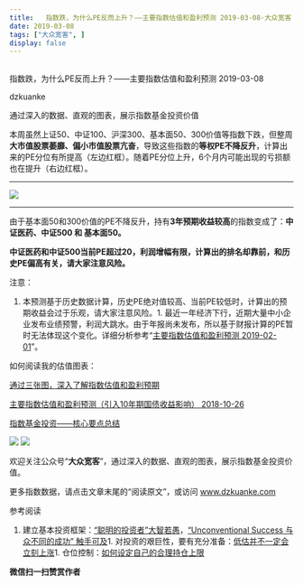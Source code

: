 ```yaml
---
title:   指数跌，为什么PE反而上升？——主要指数估值和盈利预测 2019-03-08-大众宽客
date: 2019-03-08
tags: ["大众宽客", ]
display: false
---
```



## 



指数跌，为什么PE反而上升？——主要指数估值和盈利预测 2019-03-08




dzkuanke




通过深入的数据、直观的图表，展示指数基金投资价值


本周虽然上证50、中证100、沪深300、基本面50、300价值等指数下跌，但整周**大市值股票萎靡、偏小市值股票亢奋**，导致这些指数的**等权PE不降反升**，计算出来的PE分位有所提高（左边红框）。随着PE分位上升，6个月内可能出现的亏损额也在提升（右边红框）。



****

<img class="" data-copyright="0" data-ratio="0.49722222222222223" data-s="300,640" src="https://mmbiz.qpic.cn/mmbiz_png/PKw3FQPmhIhic2GiaLqckqquiaibZ7da9fIxwjnTIpG0K12Wvt9JPwZ0yRjrtqKiaPY168OMk2Del1vO7znSiaDjMOvg/640?wx_fmt=png" data-type="png" data-w="720" style=""/>

****

由于基本面50和300价值的PE不降反升，持有**3年预期收益较高**的指数变成了：**中证医药、中证500 和&nbsp;基本面50。**

**<strong style="orphans: 2;white-space: normal;widows: 2;">**</strong>

**中证医药和中证500当前PE超过20，利润增幅有限，计算出的排名却靠前，和历史PE偏高有关，请大家注意风险。**



注意：
1. 本预测基于历史数据计算，历史PE绝对值较高、当前PE较低时，计算出的预期收益会过于乐观，请大家注意风险。1. 最近一年经济下行，近期大量中小企业发布业绩预警，利润大跳水。由于年报尚未发布，所以基于财报计算的PE暂时无法体现这个变化。详细分析参考“[主要指数估值和盈利预测 2019-02-01](http://mp.weixin.qq.com/s?__biz=MzAwMTc1MDcwNw==&amp;mid=2648273876&amp;idx=1&amp;sn=99f86c18236c40be1d2168434286a6ae&amp;chksm=82f93008b58eb91e7bc36bb4dc2a4bfea6637e36db67eff3bca0e9ad484a8e592e469dc57798&amp;scene=21#wechat_redirect)”。


如何阅读我的估值图表：

[通过三张图，深入了解指数估值和盈利预期](http://mp.weixin.qq.com/s?__biz=MzAwMTc1MDcwNw==&amp;mid=2648272932&amp;idx=1&amp;sn=3c59f8e37a725396d20f150d499bfed9&amp;chksm=82f933f8b58ebaeed34a6e2998fcda433b5bd0b3dedf2b2601b0665859f2cdb8f757c90cea3c&amp;scene=21#wechat_redirect)

[主要指数估值和盈利预测（引入10年期国债收益影响） 2018-10-26](http://mp.weixin.qq.com/s?__biz=MzAwMTc1MDcwNw==&amp;mid=2648273338&amp;idx=1&amp;sn=87de10e1239c2c6d16d06d0cc288700c&amp;chksm=82f93266b58ebb701978167549d74dcb6bcc57a08a78fb8a6905a9509a0d1875a94de4d066cc&amp;scene=21#wechat_redirect)

[指数基金投资——核心要点总结](http://mp.weixin.qq.com/s?__biz=MzAwMTc1MDcwNw==&amp;mid=2648273120&amp;idx=1&amp;sn=4966cf6e399ae890908ad8d5aea65b82&amp;chksm=82f9333cb58eba2af347d359dd9514583fab1c419362b17cd01ed8f2e5ad8375ecb0ef4eab33&amp;scene=21#wechat_redirect)

<img class="" data-copyright="0" data-ratio="1.125" data-s="300,640" src="https://mmbiz.qpic.cn/mmbiz_png/PKw3FQPmhIhic2GiaLqckqquiaibZ7da9fIxgKuAFQEjLSNPuTc8Uib2B2HpAMtLaFicbFlVhR88JAIMkq5v2pwIsWdQ/640?wx_fmt=png" data-type="png" data-w="960" style=""/>

<img class="" data-copyright="0" data-ratio="1.393194706994329" data-s="300,640" src="https://mmbiz.qpic.cn/mmbiz_png/PKw3FQPmhIhic2GiaLqckqquiaibZ7da9fIxc74W2xzCyK1icFzZyQEdZYsyYSo3NTKAVicEOZjJ3wkLrlktp9iaV4xfQ/640?wx_fmt=png" data-type="png" data-w="1058" style=""/>

欢迎关注公众号<h-char unicode="201c" class="">“</h-char>**大众宽客**<h-char unicode="201d" class="">”</h-char><h-char unicode="ff0c" class="">，</h-char>通过深入的数据<h-char unicode="3001" class="">、</h-char>直观的图表<h-char unicode="ff0c" class="">，</h-char>展示指数基金投资价值。



更多指数数据，请点击文章末尾的“阅读原文”，或访问 www.dzkuanke.com





参考阅读
1. 建立基本投资框架：[“聪明的投资者”大智若愚](http://mp.weixin.qq.com/s?__biz=MzAwMTc1MDcwNw==&amp;mid=2648273008&amp;idx=1&amp;sn=1986e188daec22378d05243c9970483c&amp;chksm=82f933acb58ebabae67065fc8fb942a6458e6d204acbfe42d5eaf68f6c49ee02353936ac64c5&amp;scene=21#wechat_redirect)，[“Unconventional Success 与众不同的成功” 触手可及](http://mp.weixin.qq.com/s?__biz=MzAwMTc1MDcwNw==&amp;mid=2648273011&amp;idx=1&amp;sn=e22705a245e90fb6e42877456523cdcd&amp;chksm=82f933afb58ebab9945ddad1406b7ee013416143466430ab9e04883cf94942b0d1dc10ac6ca1&amp;scene=21#wechat_redirect)1. 对投资的艰巨性，要有充分准备：[低估并不一定会立刻上涨](http://mp.weixin.qq.com/s?__biz=MzAwMTc1MDcwNw==&amp;mid=2648272785&amp;idx=1&amp;sn=9d714f0b5ff155d37941bac5e3bd5ae2&amp;chksm=82f92c4db58ea55bd7466b6630b06154a4732053fd8c5ef953f51d77bef4920c4620eb713c68&amp;scene=21#wechat_redirect)1. 仓位控制：[如何设定自己的合理持仓上限](http://mp.weixin.qq.com/s?__biz=MzAwMTc1MDcwNw==&amp;mid=2648272959&amp;idx=1&amp;sn=0d0e0487ba2dfa90138092d0973da1b6&amp;chksm=82f933e3b58ebaf59bbe5d49a7f9eea8dcae1ae24d5793d520c03a937e970495fbd8e0bceac7&amp;scene=21#wechat_redirect)



**微信扫一扫赞赏作者**